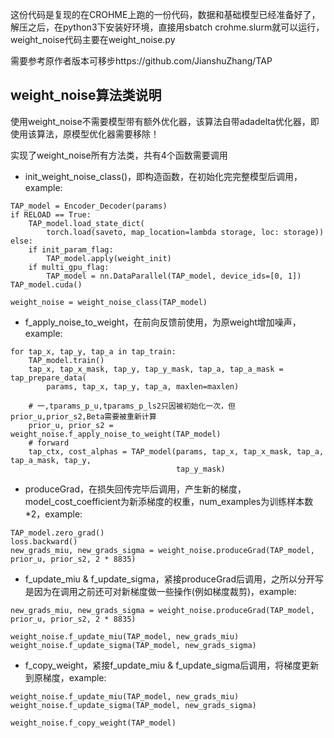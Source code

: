 这份代码是复现的在CROHME上跑的一份代码，数据和基础模型已经准备好了，解压之后，在python3下安装好环境，直接用sbatch crohme.slurm就可以运行，weight_noise代码主要在weight_noise.py

需要参考原作者版本可移步https://github.com/JianshuZhang/TAP


## weight_noise算法类说明 ##

使用weight_noise不需要模型带有额外优化器，该算法自带adadelta优化器，即使用该算法，原模型优化器需要移除！

实现了weight_noise所有方法类，共有4个函数需要调用

+ init_weight_noise_class()，即构造函数，在初始化完完整模型后调用，example:

```
TAP_model = Encoder_Decoder(params)
if RELOAD == True:
    TAP_model.load_state_dict(
        torch.load(saveto, map_location=lambda storage, loc: storage))
else:
    if init_param_flag:
        TAP_model.apply(weight_init)
    if multi_gpu_flag:
        TAP_model = nn.DataParallel(TAP_model, device_ids=[0, 1])
TAP_model.cuda()

weight_noise = weight_noise_class(TAP_model)
```

+ f_apply_noise_to_weight，在前向反馈前使用，为原weight增加噪声，example:

```
for tap_x, tap_y, tap_a in tap_train:
    TAP_model.train()
    tap_x, tap_x_mask, tap_y, tap_y_mask, tap_a, tap_a_mask = tap_prepare_data(
        params, tap_x, tap_y, tap_a, maxlen=maxlen)

    # 一,tparams_p_u,tparams_p_ls2只因被初始化一次，但prior_u,prior_s2,Beta需要被重新计算
    prior_u, prior_s2 = weight_noise.f_apply_noise_to_weight(TAP_model)
    # forward
    tap_ctx, cost_alphas = TAP_model(params, tap_x, tap_x_mask, tap_a, tap_a_mask, tap_y,
                                     tap_y_mask)
```


+ produceGrad，在损失回传完毕后调用，产生新的梯度，model_cost_coefficient为新添梯度的权重，num_examples为训练样本数*2，example:

```
TAP_model.zero_grad()
loss.backward()
new_grads_miu, new_grads_sigma = weight_noise.produceGrad(TAP_model, prior_u, prior_s2, 2 * 8835)
```

+ f_update_miu & f_update_sigma，紧接produceGrad后调用，之所以分开写是因为在调用之前还可对新梯度做一些操作(例如梯度裁剪)，example:

```
new_grads_miu, new_grads_sigma = weight_noise.produceGrad(TAP_model, prior_u, prior_s2, 2 * 8835)

weight_noise.f_update_miu(TAP_model, new_grads_miu)
weight_noise.f_update_sigma(TAP_model, new_grads_sigma)
```


+ f_copy_weight，紧接f_update_miu & f_update_sigma后调用，将梯度更新到原梯度，example:

```
weight_noise.f_update_miu(TAP_model, new_grads_miu)
weight_noise.f_update_sigma(TAP_model, new_grads_sigma)

weight_noise.f_copy_weight(TAP_model)
```
        

